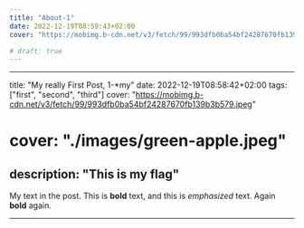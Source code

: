 ```yaml
---
title: "About-1"
date: 2022-12-19T08:59:43+02:00 
cover: "https://mobimg.b-cdn.net/v3/fetch/99/993dfb0ba54bf24287670fb139b3b579.jpeg"

# draft: true
---
```


---
title: "My really First Post, 1-*my"
date: 2022-12-19T08:58:42+02:00
tags: ["first", "second", "third"]
cover: "https://mobimg.b-cdn.net/v3/fetch/99/993dfb0ba54bf24287670fb139b3b579.jpeg"
# cover: "./images/green-apple.jpeg"
description: "This is my flag"
---
My text in the post.
This is **bold** text, and this is *emphasized* text.
Again **bold** again.

---